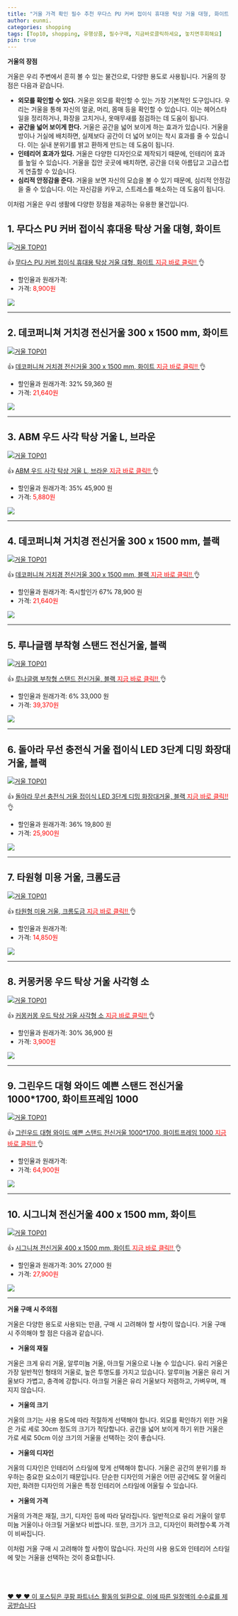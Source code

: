 ```yaml
---
title: "거울 가격 확인 필수 추천 무다스 PU 커버 접이식 휴대용 탁상 거울 대형, 화이트 비교 장점 구매가이드"
author: eunmi.
categories: shopping
tags: [Top10, shopping, 유행상품, 필수구매, 지금바로클릭하세요, 놓치면후회해요]
pin: true
---
```

**거울의 장점**

거울은 우리 주변에서 흔히 볼 수 있는 물건으로, 다양한 용도로 사용됩니다. 거울의 장점은 다음과 같습니다.

* **외모를 확인할 수 있다.** 거울은 외모를 확인할 수 있는 가장 기본적인 도구입니다. 우리는 거울을 통해 자신의 얼굴, 머리, 몸매 등을 확인할 수 있습니다. 이는 헤어스타일을 정리하거나, 화장을 고치거나, 옷매무새를 점검하는 데 도움이 됩니다.
* **공간을 넓어 보이게 한다.** 거울은 공간을 넓어 보이게 하는 효과가 있습니다. 거울을 방이나 거실에 배치하면, 실제보다 공간이 더 넓어 보이는 착시 효과를 줄 수 있습니다. 이는 실내 분위기를 밝고 환하게 만드는 데 도움이 됩니다.
* **인테리어 효과가 있다.** 거울은 다양한 디자인으로 제작되기 때문에, 인테리어 효과를 높일 수 있습니다. 거울을 집안 곳곳에 배치하면, 공간을 더욱 아름답고 고급스럽게 연출할 수 있습니다.
* **심리적 안정감을 준다.** 거울을 보면 자신의 모습을 볼 수 있기 때문에, 심리적 안정감을 줄 수 있습니다. 이는 자신감을 키우고, 스트레스를 해소하는 데 도움이 됩니다.

이처럼 거울은 우리 생활에 다양한 장점을 제공하는 유용한 물건입니다.

   

## 1. 무다스 PU 커버 접이식 휴대용 탁상 거울 대형, 화이트

[![거울 TOP01](https://thumbnail6.coupangcdn.com/thumbnails/remote/230x230ex/image/retail/images/8249778827512894-720e590c-e203-4aba-adc7-41f88b81fa81.jpg)](https://link.coupang.com/re/AFFSDP?lptag=AF3617701&subid=GithubCoopas&pageKey=6060682303&traceid=V0-153&itemId=11143179688&vendorItemId=78421579267)


👍 [무다스 PU 커버 접이식 휴대용 탁상 거울 대형, 화이트 <font color=red> 지금 바로 클릭!! </font> ](https://link.coupang.com/re/AFFSDP?lptag=AF3617701&subid=GithubCoopas&pageKey=6060682303&traceid=V0-153&itemId=11143179688&vendorItemId=78421579267) 👌 


- 할인율과 원래가격: 
- 가격: <span style='color:red'>8,900원</span>

[![](/discount_price.png)](https://link.coupang.com/re/AFFSDP?lptag=AF3617701&subid=GithubCoopas&pageKey=6060682303&traceid=V0-153&itemId=11143179688&vendorItemId=78421579267)

---


   

## 2. 데코퍼니쳐 거치경 전신거울 300 x 1500 mm, 화이트

[![거울 TOP01](https://thumbnail7.coupangcdn.com/thumbnails/remote/230x230ex/image/retail/images/1053087358721209-b2f2b9af-68bf-4d78-8303-c0da281cacac.jpg)](https://link.coupang.com/re/AFFSDP?lptag=AF3617701&subid=GithubCoopas&pageKey=307276727&traceid=V0-153&itemId=968863141&vendorItemId=5376783905)


👍 [데코퍼니쳐 거치경 전신거울 300 x 1500 mm, 화이트 <font color=red> 지금 바로 클릭!! </font> ](https://link.coupang.com/re/AFFSDP?lptag=AF3617701&subid=GithubCoopas&pageKey=307276727&traceid=V0-153&itemId=968863141&vendorItemId=5376783905) 👌 


- 할인율과 원래가격: 32%  59,360   원
- 가격: <span style='color:red'>21,640원</span>

[![](/discount_price.png)](https://link.coupang.com/re/AFFSDP?lptag=AF3617701&subid=GithubCoopas&pageKey=307276727&traceid=V0-153&itemId=968863141&vendorItemId=5376783905)

---


   

## 3. ABM 우드 사각 탁상 거울 L, 브라운

[![거울 TOP01](https://thumbnail7.coupangcdn.com/thumbnails/remote/230x230ex/image/retail/images/361934183218368-56f523c5-5c08-41ed-bd90-d2b04f6d5d2b.jpg)](https://link.coupang.com/re/AFFSDP?lptag=AF3617701&subid=GithubCoopas&pageKey=204732161&traceid=V0-153&itemId=602208304&vendorItemId=4577940080)


👍 [ABM 우드 사각 탁상 거울 L, 브라운 <font color=red> 지금 바로 클릭!! </font> ](https://link.coupang.com/re/AFFSDP?lptag=AF3617701&subid=GithubCoopas&pageKey=204732161&traceid=V0-153&itemId=602208304&vendorItemId=4577940080) 👌 


- 할인율과 원래가격: 35%  45,900   원
- 가격: <span style='color:red'>5,880원</span>

[![](/discount_price.png)](https://link.coupang.com/re/AFFSDP?lptag=AF3617701&subid=GithubCoopas&pageKey=204732161&traceid=V0-153&itemId=602208304&vendorItemId=4577940080)

---


   

## 4. 데코퍼니쳐 거치경 전신거울 300 x 1500 mm, 블랙

[![거울 TOP01](https://thumbnail10.coupangcdn.com/thumbnails/remote/230x230ex/image/retail/images/2442174832935540-750ac9cf-d841-427e-8dcb-6f9915f385c9.jpg)](https://link.coupang.com/re/AFFSDP?lptag=AF3617701&subid=GithubCoopas&pageKey=307276727&traceid=V0-153&itemId=968863130&vendorItemId=5376783882)


👍 [데코퍼니쳐 거치경 전신거울 300 x 1500 mm, 블랙 <font color=red> 지금 바로 클릭!! </font> ](https://link.coupang.com/re/AFFSDP?lptag=AF3617701&subid=GithubCoopas&pageKey=307276727&traceid=V0-153&itemId=968863130&vendorItemId=5376783882) 👌 


- 할인율과 원래가격: 즉시할인가 67%  78,900   원
- 가격: <span style='color:red'>21,640원</span>

[![](/discount_price.png)](https://link.coupang.com/re/AFFSDP?lptag=AF3617701&subid=GithubCoopas&pageKey=307276727&traceid=V0-153&itemId=968863130&vendorItemId=5376783882)

---


   

## 5. 루나글램 부착형 스탠드 전신거울, 블랙

[![거울 TOP01](https://thumbnail6.coupangcdn.com/thumbnails/remote/230x230ex/image/vendor_inventory/7c25/4dca6df8e4c5788508862d2721f9d4ac92947372e5ab5d491cdb930c18e9.jpg)](https://link.coupang.com/re/AFFSDP?lptag=AF3617701&subid=GithubCoopas&pageKey=7322356606&traceid=V0-153&itemId=18783149370&vendorItemId=85136233834)


👍 [루나글램 부착형 스탠드 전신거울, 블랙 <font color=red> 지금 바로 클릭!! </font> ](https://link.coupang.com/re/AFFSDP?lptag=AF3617701&subid=GithubCoopas&pageKey=7322356606&traceid=V0-153&itemId=18783149370&vendorItemId=85136233834) 👌 


- 할인율과 원래가격: 6%  33,000   원
- 가격: <span style='color:red'>39,370원</span>

[![](/discount_price.png)](https://link.coupang.com/re/AFFSDP?lptag=AF3617701&subid=GithubCoopas&pageKey=7322356606&traceid=V0-153&itemId=18783149370&vendorItemId=85136233834)

---


   

## 6. 돌아라 무선 충전식 거울 접이식 LED 3단계 디밍 화장대거울, 블랙

[![거울 TOP01](https://thumbnail6.coupangcdn.com/thumbnails/remote/230x230ex/image/vendor_inventory/438e/c381d3ac7e45a1e411d2313baed6dc2489a20584a798da6443c0561c12a0.jpg)](https://link.coupang.com/re/AFFSDP?lptag=AF3617701&subid=GithubCoopas&pageKey=7658784122&traceid=V0-153&itemId=20398452314&vendorItemId=87481035848)


👍 [돌아라 무선 충전식 거울 접이식 LED 3단계 디밍 화장대거울, 블랙 <font color=red> 지금 바로 클릭!! </font> ](https://link.coupang.com/re/AFFSDP?lptag=AF3617701&subid=GithubCoopas&pageKey=7658784122&traceid=V0-153&itemId=20398452314&vendorItemId=87481035848) 👌 


- 할인율과 원래가격: 36%  19,800   원
- 가격: <span style='color:red'>25,900원</span>

[![](/discount_price.png)](https://link.coupang.com/re/AFFSDP?lptag=AF3617701&subid=GithubCoopas&pageKey=7658784122&traceid=V0-153&itemId=20398452314&vendorItemId=87481035848)

---


   

## 7. 타원형 미용 거울, 크롬도금

[![거울 TOP01](https://thumbnail10.coupangcdn.com/thumbnails/remote/230x230ex/image/retail/images/2016/05/16/15/7/ffa9ebaf-41d9-4455-93c2-231226db5465.jpg)](https://link.coupang.com/re/AFFSDP?lptag=AF3617701&subid=GithubCoopas&pageKey=3437139&traceid=V0-153&itemId=16172354&vendorItemId=3024206041)


👍 [타원형 미용 거울, 크롬도금 <font color=red> 지금 바로 클릭!! </font> ](https://link.coupang.com/re/AFFSDP?lptag=AF3617701&subid=GithubCoopas&pageKey=3437139&traceid=V0-153&itemId=16172354&vendorItemId=3024206041) 👌 


- 할인율과 원래가격: 
- 가격: <span style='color:red'>14,850원</span>

[![](/discount_price.png)](https://link.coupang.com/re/AFFSDP?lptag=AF3617701&subid=GithubCoopas&pageKey=3437139&traceid=V0-153&itemId=16172354&vendorItemId=3024206041)

---


   

## 8. 커몽커몽 우드 탁상 거울 사각형 소

[![거울 TOP01](https://thumbnail10.coupangcdn.com/thumbnails/remote/230x230ex/image/rs_quotation_api/mrcxgiwd/a15577c0e780426da87c018a50cf0c88.jpg)](https://link.coupang.com/re/AFFSDP?lptag=AF3617701&subid=GithubCoopas&pageKey=6215146403&traceid=V0-153&itemId=12408655349&vendorItemId=79678123988)


👍 [커몽커몽 우드 탁상 거울 사각형 소 <font color=red> 지금 바로 클릭!! </font> ](https://link.coupang.com/re/AFFSDP?lptag=AF3617701&subid=GithubCoopas&pageKey=6215146403&traceid=V0-153&itemId=12408655349&vendorItemId=79678123988) 👌 


- 할인율과 원래가격: 30%  36,900   원
- 가격: <span style='color:red'>3,900원</span>

[![](/discount_price.png)](https://link.coupang.com/re/AFFSDP?lptag=AF3617701&subid=GithubCoopas&pageKey=6215146403&traceid=V0-153&itemId=12408655349&vendorItemId=79678123988)

---


   

## 9. 그린우드 대형 와이드 예쁜 스탠드 전신거울 1000*1700, 화이트프레임 1000

[![거울 TOP01](https://thumbnail8.coupangcdn.com/thumbnails/remote/230x230ex/image/vendor_inventory/4c63/553386fcc117626f7f1f230edea1dd0413dbde2d4ba8c14443b977048bce.jpg)](https://link.coupang.com/re/AFFSDP?lptag=AF3617701&subid=GithubCoopas&pageKey=216532972&traceid=V0-153&itemId=665802181&vendorItemId=4720991765)


👍 [그린우드 대형 와이드 예쁜 스탠드 전신거울 1000*1700, 화이트프레임 1000 <font color=red> 지금 바로 클릭!! </font> ](https://link.coupang.com/re/AFFSDP?lptag=AF3617701&subid=GithubCoopas&pageKey=216532972&traceid=V0-153&itemId=665802181&vendorItemId=4720991765) 👌 


- 할인율과 원래가격: 
- 가격: <span style='color:red'>64,900원</span>

[![](/discount_price.png)](https://link.coupang.com/re/AFFSDP?lptag=AF3617701&subid=GithubCoopas&pageKey=216532972&traceid=V0-153&itemId=665802181&vendorItemId=4720991765)

---


   

## 10. 시그니쳐 전신거울 400 x 1500 mm, 화이트

[![거울 TOP01](https://thumbnail7.coupangcdn.com/thumbnails/remote/230x230ex/image/retail/images/4346642978408271-96fd2976-d7a3-49d7-83ed-4f957197ce43.jpg)](https://link.coupang.com/re/AFFSDP?lptag=AF3617701&subid=GithubCoopas&pageKey=2039406664&traceid=V0-153&itemId=3467507405&vendorItemId=71453856794)


👍 [시그니쳐 전신거울 400 x 1500 mm, 화이트 <font color=red> 지금 바로 클릭!! </font> ](https://link.coupang.com/re/AFFSDP?lptag=AF3617701&subid=GithubCoopas&pageKey=2039406664&traceid=V0-153&itemId=3467507405&vendorItemId=71453856794) 👌 


- 할인율과 원래가격: 30%  27,000   원
- 가격: <span style='color:red'>27,900원</span>

[![](/discount_price.png)](https://link.coupang.com/re/AFFSDP?lptag=AF3617701&subid=GithubCoopas&pageKey=2039406664&traceid=V0-153&itemId=3467507405&vendorItemId=71453856794)

---
**거울 구매 시 주의점**

거울은 다양한 용도로 사용되는 만큼, 구매 시 고려해야 할 사항이 많습니다. 거울 구매 시 주의해야 할 점은 다음과 같습니다.

* **거울의 재질**

거울은 크게 유리 거울, 알루미늄 거울, 아크릴 거울으로 나눌 수 있습니다. 유리 거울은 가장 일반적인 형태의 거울로, 높은 투명도를 가지고 있습니다. 알루미늄 거울은 유리 거울보다 가볍고, 충격에 강합니다. 아크릴 거울은 유리 거울보다 저렴하고, 가벼우며, 깨지지 않습니다.

* **거울의 크기**

거울의 크기는 사용 용도에 따라 적절하게 선택해야 합니다. 외모를 확인하기 위한 거울은 가로 세로 30cm 정도의 크기가 적당합니다. 공간을 넓어 보이게 하기 위한 거울은 가로 세로 50cm 이상 크기의 거울을 선택하는 것이 좋습니다.

* **거울의 디자인**

거울의 디자인은 인테리어 스타일에 맞게 선택해야 합니다. 거울은 공간의 분위기를 좌우하는 중요한 요소이기 때문입니다. 단순한 디자인의 거울은 어떤 공간에도 잘 어울리지만, 화려한 디자인의 거울은 특정 인테리어 스타일에 어울릴 수 있습니다.

* **거울의 가격**

거울의 가격은 재질, 크기, 디자인 등에 따라 달라집니다. 일반적으로 유리 거울이 알루미늄 거울이나 아크릴 거울보다 비쌉니다. 또한, 크기가 크고, 디자인이 화려할수록 가격이 비싸집니다.

이처럼 거울 구매 시 고려해야 할 사항이 많습니다. 자신의 사용 용도와 인테리어 스타일에 맞는 거울을 선택하는 것이 중요합니다.<br><br><br><br><br> [ ❤ ❤ ❤ 이 포스팅은 쿠팡 파트너스 활동의 일환으로, 이에 따른 일정액의 수수료를 제공받습니다](https://link.coupang.com/a/bcEFyh)